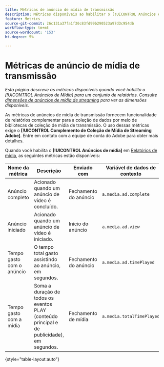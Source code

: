 ```yaml
---
title: Métricas de anúncio de mídia de transmissão
description: Métricas disponíveis ao habilitar o [!UICONTROL Anúncios de mídia] para um conjunto de relatórios.
feature: Metrics
source-git-commit: 26c131a37fa1f30c83fd99b290523a97d3c954db
workflow-type: tm+mt
source-wordcount: '153'
ht-degree: 5%

---
```


# Métricas de anúncio de mídia de transmissão

*Esta página descreve as métricas disponíveis quando você habilita o [!UICONTROL Anúncios de Mídia] para um conjunto de relatórios. Consulte [dimensões de anúncios de mídia de streaming](../dimensions/sm-ads.md) para ver as dimensões disponíveis.*

As métricas de anúncios de mídia de transmissão fornecem funcionalidade de relatórios complementar para a coleção de dados por meio de bibliotecas de coleção de mídia de transmissão. O uso dessas métricas exige o **[!UICONTROL Complemento de Coleção de Mídia de Streaming Adobe]**. Entre em contato com a equipe de conta do Adobe para obter mais detalhes.

Quando você habilita o **[!UICONTROL Anúncios de mídia]** em [Relatórios de mídia](/help/admin/admin/c-manage-report-suites/c-edit-report-suites/media-management.md), as seguintes métricas estão disponíveis:

| Nome da métrica | Descrição | Enviado com | Variável de dados de contexto |
| --- | --- | --- | --- |
| Anúncio completo | Acionado quando um anúncio de vídeo é concluído. | Fechamento do anúncio | `a.media.ad.complete` |
| Anúncio iniciado | Acionado quando um anúncio de vídeo é iniciado. | Início do anúncio | `a.media.ad.view` |
| Tempo gasto com o anúncio | O tempo total gasto assistindo ao anúncio, em segundos. | Fechamento do anúncio | `a.media.ad.timePlayed` |
| Tempo gasto com a mídia | Soma a duração de todos os eventos PLAY (conteúdo principal e de publicidade), em segundos. | Fechamento de mídia | `a.media.totalTimePlayed` |

{style="table-layout:auto"}
